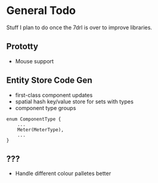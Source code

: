 # General Todo

Stuff I plan to do once the 7drl is over to improve libraries.

## Prototty

- Mouse support

## Entity Store Code Gen

- first-class component updates
- spatial hash key/value store for sets with types
- component type groups

```
enum ComponentType {
    ...
    Meter(MeterType),
    ...
}
```

## ???

- Handle different colour palletes better
